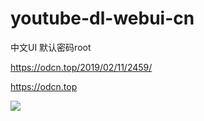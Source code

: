 # youtube-dl-webui-cn
中文UI
默认密码root

https://odcn.top/2019/02/11/2459/

https://odcn.top

![](https://odcn.top/wp-content/uploads/2019/02/5-1.jpg)
